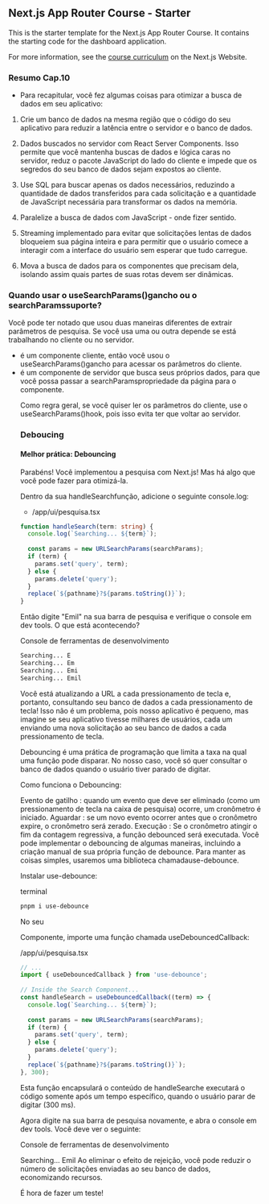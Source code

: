 ## Next.js App Router Course - Starter

This is the starter template for the Next.js App Router Course. It contains the starting code for the dashboard application.

For more information, see the [course curriculum](https://nextjs.org/learn) on the Next.js Website.

### Resumo Cap.10

- Para recapitular, você fez algumas coisas para otimizar a busca de dados em seu aplicativo:

1. Crie um banco de dados na mesma região que o código do seu aplicativo para reduzir a latência entre o servidor e o banco de dados.

2. Dados buscados no servidor com React Server Components. Isso permite que você mantenha buscas de dados e lógica caras no servidor, reduz o pacote JavaScript do lado do cliente e impede que os segredos do seu banco de dados sejam expostos ao cliente.

3. Use SQL para buscar apenas os dados necessários, reduzindo a quantidade de dados transferidos para cada solicitação e a quantidade de JavaScript necessária para transformar os dados na memória.

4. Paralelize a busca de dados com JavaScript - onde fizer sentido.

5. Streaming implementado para evitar que solicitações lentas de dados bloqueiem sua página inteira e para permitir que o usuário comece a interagir com a interface do usuário sem esperar que tudo carregue.

6. Mova a busca de dados para os componentes que precisam dela, isolando assim quais partes de suas rotas devem ser dinâmicas.


### Quando usar o useSearchParams()gancho ou o searchParamssuporte?

Você pode ter notado que usou duas maneiras diferentes de extrair parâmetros de pesquisa. Se você usa uma ou outra depende se está trabalhando no cliente ou no servidor.

- <Search>é um componente cliente, então você usou o useSearchParams()gancho para acessar os parâmetros do cliente.
- <Table>é um componente de servidor que busca seus próprios dados, para que você possa passar a searchParamspropriedade da página para o componente.
Como regra geral, se você quiser ler os parâmetros do cliente, use o useSearchParams()hook, pois isso evita ter que voltar ao servidor.

### Deboucing

#### Melhor prática: Debouncing
Parabéns! Você implementou a pesquisa com Next.js! Mas há algo que você pode fazer para otimizá-la.

Dentro da sua handleSearchfunção, adicione o seguinte console.log:

- /app/ui/pesquisa.tsx
~~~ts
function handleSearch(term: string) {
  console.log(`Searching... ${term}`);
 
  const params = new URLSearchParams(searchParams);
  if (term) {
    params.set('query', term);
  } else {
    params.delete('query');
  }
  replace(`${pathname}?${params.toString()}`);
}
~~~
Então digite "Emil" na sua barra de pesquisa e verifique o console em dev tools. O que está acontecendo?

Console de ferramentas de desenvolvimento

```bash
Searching... E
Searching... Em
Searching... Emi
Searching... Emil
```

Você está atualizando a URL a cada pressionamento de tecla e, portanto, consultando seu banco de dados a cada pressionamento de tecla! Isso não é um problema, pois nosso aplicativo é pequeno, mas imagine se seu aplicativo tivesse milhares de usuários, cada um enviando uma nova solicitação ao seu banco de dados a cada pressionamento de tecla.

Debouncing é uma prática de programação que limita a taxa na qual uma função pode disparar. No nosso caso, você só quer consultar o banco de dados quando o usuário tiver parado de digitar.

Como funciona o Debouncing:

Evento de gatilho : quando um evento que deve ser eliminado (como um pressionamento de tecla na caixa de pesquisa) ocorre, um cronômetro é iniciado.
Aguardar : se um novo evento ocorrer antes que o cronômetro expire, o cronômetro será zerado.
Execução : Se o cronômetro atingir o fim da contagem regressiva, a função debounced será executada.
Você pode implementar o debouncing de algumas maneiras, incluindo a criação manual de sua própria função de debounce. Para manter as coisas simples, usaremos uma biblioteca chamadause-debounce.

Instalar use-debounce:

terminal

```bash
pnpm i use-debounce
```
No seu <Search>Componente, importe uma função chamada useDebouncedCallback:

/app/ui/pesquisa.tsx
~~~ts
// ...
import { useDebouncedCallback } from 'use-debounce';
 
// Inside the Search Component...
const handleSearch = useDebouncedCallback((term) => {
  console.log(`Searching... ${term}`);
 
  const params = new URLSearchParams(searchParams);
  if (term) {
    params.set('query', term);
  } else {
    params.delete('query');
  }
  replace(`${pathname}?${params.toString()}`);
}, 300);
~~~
Esta função encapsulará o conteúdo de handleSearche executará o código somente após um tempo específico, quando o usuário parar de digitar (300 ms).

Agora digite na sua barra de pesquisa novamente, e abra o console em dev tools. Você deve ver o seguinte:

Console de ferramentas de desenvolvimento

Searching... Emil
Ao eliminar o efeito de rejeição, você pode reduzir o número de solicitações enviadas ao seu banco de dados, economizando recursos.

É hora de fazer um teste!

